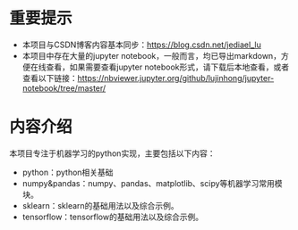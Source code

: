 # 重要提示

* 本项目与CSDN博客内容基本同步：https://blog.csdn.net/jediael_lu
* 本项目中存在大量的jupyter notebook，一般而言，均已导出markdown，方便在线查看，如果需要查看jupyter notebook形式，请下载后本地查看，或者查看以下链接：https://nbviewer.jupyter.org/github/lujinhong/jupyter-notebook/tree/master/

# 内容介绍
本项目专注于机器学习的python实现，主要包括以下内容：
* python：python相关基础
* numpy&pandas：numpy、pandas、matplotlib、scipy等机器学习常用模块。
* sklearn：sklearn的基础用法以及综合示例。
* tensorflow：tensorflow的基础用法以及综合示例。

